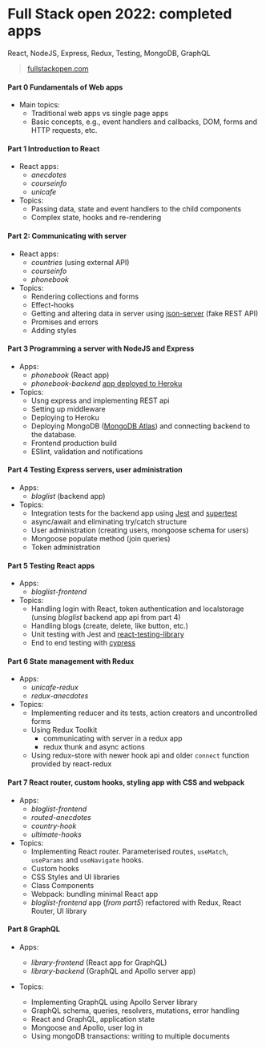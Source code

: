 # Full Stack open 2022: completed apps
React, NodeJS, Express, Redux, Testing, MongoDB, GraphQL

> [fullstackopen.com](https://fullstackopen.com/en)

#### **Part 0 Fundamentals of Web apps**
  - Main topics:
    - Traditional web apps vs single page apps
    - Basic concepts, e.g., event handlers and callbacks, DOM, forms and HTTP requests, etc.

#### **Part 1 Introduction to React**
  - React apps:
    - *anecdotes* 
    - *courseinfo*
    - *unicafe*
  - Topics:
    - Passing data, state and event handlers to the child components
    - Complex state, hooks and re-rendering

#### **Part 2: Communicating with server**
  - React apps:
    - *countries* (using external API)
    - *courseinfo* 
    - *phonebook* 
  - Topics:
    - Rendering collections and forms 
    - Effect-hooks
    - Getting and altering data in server using [json-server](https://github.com/typicode/json-server) (fake REST API)
    - Promises and errors
    - Adding styles

#### **Part 3 Programming a server with NodeJS and Express**
  - Apps:
    - *phonebook* (React app)
    - *phonebook-backend* [app deployed to Heroku](https://tranquil-savannah-80727.herokuapp.com)
  - Topics:
    - Usng express and implementing REST api
    - Setting up middleware
    - Deploying to Heroku
    - Deploying MongoDB ([MongoDB Atlas](https://www.mongodb.com/atlas/database)) and connecting backend to the database.
    - Frontend production build
    - ESlint, validation and notifications

#### **Part 4 Testing Express servers, user administration**
  - Apps:
    - *bloglist* (backend app)
  - Topics:
    - Integration tests for the backend app using [Jest](https://jestjs.io/) and [supertest](https://github.com/visionmedia/supertest)  
    - async/await and eliminating try/catch structure 
    - User administration (creating users, mongoose schema for users)
    - Mongoose populate method (join queries)
    - Token administration 

#### **Part 5 Testing React apps**
  - Apps:
    - *bloglist-frontend*
  - Topics:
    - Handling login with React, token authentication and localstorage (unsing *bloglist* backend app api from part 4) 
    - Handling blogs (create, delete, like button, etc.)
    - Unit testing with Jest and [react-testing-library](https://github.com/testing-library/react-testing-library)
    - End to end testing with [cypress](https://www.cypress.io/)

#### **Part 6 State management with Redux**
  - Apps:
    - *unicafe-redux*
    - *redux-anecdotes*
  - Topics:
    - Implementing reducer and its tests, action creators and uncontrolled forms
    - Using Redux Toolkit
      - communicating with server in a redux app
      - redux thunk and async actions
    - Using redux-store with newer hook api and older `connect` function provided by react-redux

#### **Part 7 React router, custom hooks, styling app with CSS and webpack**
  - Apps:
    - *bloglist-frontend*
    - *routed-anecdotes*
    - *country-hook*
    - *ultimate-hooks*
  - Topics: 
    - Implementing React router. Parameterised routes, `useMatch`, `useParams` and `useNavigate` hooks.
    - Custom hooks
    - CSS Styles and UI libraries
    - Class Components
    - Webpack: bundling minimal React app 
    - *bloglist-frontend* app (*from part5*) refactored with Redux, React Router, UI library

#### **Part 8 GraphQL**
  - Apps:
    - *library-frontend* (React app for GraphQL)
    - *library-backend* (GraphQL and Apollo server app)

  - Topics: 
    - Implementing GraphQL using Apollo Server library
    - GraphQL schema, queries, resolvers, mutations, error handling
    - React and GraphQL, application state
    - Mongoose and Apollo, user log in
    - Using mongoDB transactions: writing to multiple documents